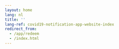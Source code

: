 ```yaml
---
layout: home
lang: nl
title: ''
lang-ref: covid19-notification-app-website-index
redirect_from: 
  - /app/redeem
  - /index.html
---
```

